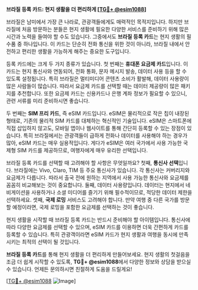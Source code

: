 **브라질 등록 카드: 현지 생활을 더 편리하게 [[TG💪+ @esim1088](https://t.me/s/esim1088)]**

브라질은 남미에서 가장 큰 나라로, 관광객들에게도 매력적인 목적지입니다. 하지만 브라질에 처음 방문하는 분들은 현지 생활에 필요한 다양한 서비스를 준비하기 위해 많은 시간과 노력을 들여야 할 수도 있습니다. 그중에서도 **브라질 등록 카드**는 현지 생활의 필수품 중 하나입니다. 이 카드는 단순히 전화 통신을 위한 것이 아니라, 브라질 내에서 안전하고 편리한 생활을 가능하게 해주는 중요한 도구입니다.

등록 카드에는 크게 두 가지 종류가 있습니다. 첫 번째는 **휴대폰 요금제 카드**입니다. 이 카드는 현지 통신사와 연동되어, 전화 통화, 문자 메시지 발송, 데이터 사용 등을 할 수 있도록 설정됩니다. 특히 브라질은 멀티미디어 콘텐츠 소비가 활발해, 데이터 사용량이 많은 사람들이 많습니다. 따라서 요금제 카드를 선택할 때는 데이터 제공량이 많은 패키지를 추천합니다. 또한 요금제 카드는 신용카드나 은행 계좌 정보가 필요할 수 있으니, 관련 서류를 미리 준비하시면 좋습니다.

두 번째는 **SIM 프리 카드**, 즉 eSIM 카드입니다. eSIM은 물리적으로 작은 칩이 내장된 형태로, 기존의 물리적 SIM 카드를 대체하는 혁신적인 기술입니다. eSIM은 스마트폰에 직접 삽입하지 않고도, 모바일 앱이나 웹사이트를 통해 간단히 등록할 수 있는 장점이 있습니다. 특히 브라질에서는 관광객들이 급하게 전화나 데이터를 사용해야 하는 경우가 많아, eSIM 카드는 매우 실용적입니다. 게다가 eSIM은 여러 국가에서 사용 가능한 국제형 SIM 카드를 제공하므로, 여행자에게 매우 유리한 선택입니다.

브라질 등록 카드를 선택할 때 고려해야 할 사항은 무엇일까요? 첫째, **통신사 선택**입니다. 브라질에는 Vivo, Claro, TIM 등 주요 통신사가 있습니다. 각 통신사는 커버리지와 요금제가 다릅니다. 따라서 출국 전에 원하는 지역에서 사용 가능한 통신사와 요금제를 꼼꼼히 비교해보는 것이 중요합니다. 둘째, 데이터 사용량입니다. 데이터는 현지에서 네비게이션을 사용하거나 소셜 미디어를 즐기기 위해 필수적이므로, 적당한 데이터 제한을 선택하세요. 셋째, **국제 로밍** 서비스도 고려해야 합니다. 만약 여행 중 다른 국가를 방문할 예정이라면, 국제 로밍을 포함한 요금제를 선택하는 것이 좋습니다.

현지 생활을 시작할 때 브라질 등록 카드는 반드시 준비해야 할 아이템입니다. 통신사에 따라 다양한 요금제를 선택할 수 있으며, eSIM 카드를 이용하면 더욱 간편하게 카드를 등록할 수 있습니다. 특히 관광객이라면 eSIM 카드가 현지 생활과 여행을 동시에 만족시키는 최적의 선택이 될 것입니다.

**브라질 등록 카드**를 통해 현지 생활을 더 편리하게 만들어보세요. 현지 생활의 첫걸음을 조금 더 쉽게 시작할 수 있도록, **TG💪+ @esim1088**에서 다양한 정보와 상담을 받으실 수 있습니다. 언제든 문의하시면 친절하게 도움을 드릴게요!

[[TG💪+ @esim1088](https://t.me/s/esim1088) ![Image](https://i.postimg.cc/Y0z9fWf4/image.png)]